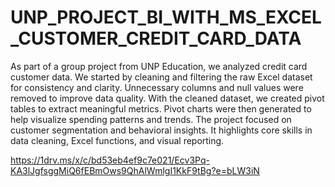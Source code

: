 # UNP_PROJECT_BI_WITH_MS_EXCEL_CUSTOMER_CREDIT_CARD_DATA
As part of a group project from UNP Education, we analyzed credit card customer data.
We started by cleaning and filtering the raw Excel dataset for consistency and clarity.
Unnecessary columns and null values were removed to improve data quality.
With the cleaned dataset, we created pivot tables to extract meaningful metrics.
Pivot charts were then generated to help visualize spending patterns and trends.
The project focused on customer segmentation and behavioral insights.
It highlights core skills in data cleaning, Excel functions, and visual reporting.

https://1drv.ms/x/c/bd53eb4ef9c7e021/Ecv3Pq-KA3lJgfsggMiQ6fEBmOws9QhAlWmlgI1KkF9tBg?e=bLW3iN

